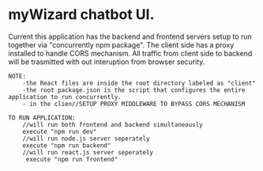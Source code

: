 # myWizard chatbot UI.


Current this application has the backend and frontend servers setup to run together via "concurrently npm package". The client side has a proxy installed to handle CORS mechanism. All traffic from client side to backend will be trasmitted with out interuption from browser security. 

    NOTE:
        -the React files are inside the root directory labeled as "client"
        -the root package.json is the script that configures the entire application to run concurrently.
        - in the clien//SETUP PROXY MIDDLEWARE TO BYPASS CORS MECHANISM 
    
    TO RUN APPLICATION:
        //will run both frontend and backend simultaneously 
        execute "npm run dev"
        //will run node.js server seperately
        execute "npm run backend"
        //will run react.js server seperately
         execute "npm run frontend"